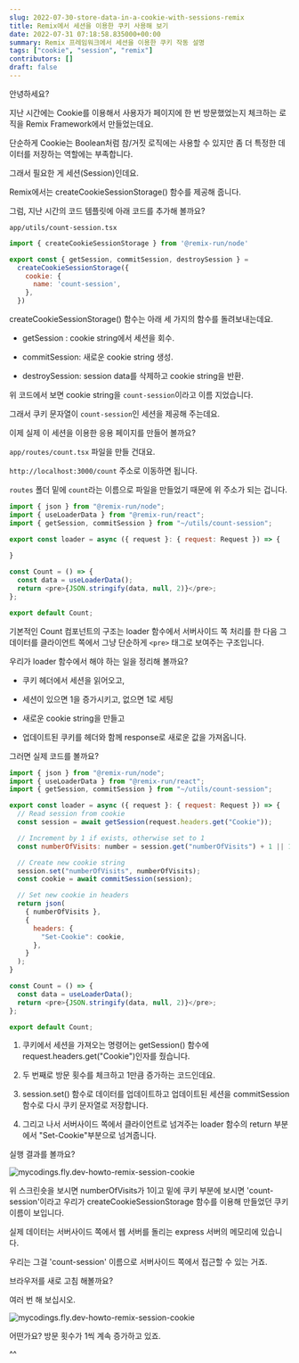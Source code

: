 ```yaml
---
slug: 2022-07-30-store-data-in-a-cookie-with-sessions-remix
title: Remix에서 세션을 이용한 쿠키 사용해 보기
date: 2022-07-31 07:18:58.835000+00:00
summary: Remix 프레임워크에서 세션을 이용한 쿠키 작동 설명
tags: ["cookie", "session", "remix"]
contributors: []
draft: false
---
```


안녕하세요?

지난 시간에는 Cookie를 이용해서 사용자가 페이지에 한 번 방문했었는지 체크하는 로직을 Remix Framework에서 만들었는데요.

단순하게 Cookie는 Boolean처럼 참/거짓 로직에는 사용할 수 있지만 좀 더 특정한 데이터를 저장하는 역할에는 부족합니다.

그래서 필요한 게 세션(Session)인데요.

Remix에서는 createCookieSessionStorage() 함수를 제공해 줍니다.

그럼, 지난 시간의 코드 템플릿에 아래 코드를 추가해 볼까요?

`app/utils/count-session.tsx`

```js
import { createCookieSessionStorage } from '@remix-run/node'

export const { getSession, commitSession, destroySession } =
  createCookieSessionStorage({
    cookie: {
      name: 'count-session',
    },
  })
```

createCookieSessionStorage() 함수는 아래 세 가지의 함수를 돌려보내는데요.

- getSession : cookie string에서 세션을 회수.

- commitSession: 새로운 cookie string 생성.

- destroySession: session data를 삭제하고 cookie string을 반환.

위 코드에서 보면 cookie string을 `count-session`이라고 이름 지었습니다.

그래서 쿠키 문자열이 `count-session`인 세션을 제공해 주는데요.

이제 실제 이 세션을 이용한 응용 페이지를 만들어 볼까요?

`app/routes/count.tsx` 파일을 만들 건대요.

`http://localhost:3000/count` 주소로 이동하면 됩니다.

`routes` 폴더 밑에 `count`라는 이름으로 파일을 만들었기 때문에 위 주소가 되는 겁니다.

```js
import { json } from "@remix-run/node";
import { useLoaderData } from "@remix-run/react";
import { getSession, commitSession } from "~/utils/count-session";

export const loader = async ({ request }: { request: Request }) => {
  
}

const Count = () => {
  const data = useLoaderData();
  return <pre>{JSON.stringify(data, null, 2)}</pre>;
};

export default Count;
```

기본적인 Count 컴포넌트의 구조는 loader 함수에서 서버사이드 쪽 처리를 한 다음 그 데이터를 클라이언트 쪽에서 그냥 단순하게 `<pre>` 태그로 보여주는 구조입니다.

우리가 loader 함수에서 해야 하는 일을 정리해 볼까요?

- 쿠키 헤더에서 세션을 읽어오고,

- 세션이 있으면 1을 증가시키고, 없으면 1로 세팅

- 새로운 cookie string을 만들고

- 업데이트된 쿠키를 헤더와 함께 response로 새로운 값을 가져옵니다.

그러면 실제 코드를 볼까요?

```js
import { json } from "@remix-run/node";
import { useLoaderData } from "@remix-run/react";
import { getSession, commitSession } from "~/utils/count-session";

export const loader = async ({ request }: { request: Request }) => {
  // Read session from cookie
  const session = await getSession(request.headers.get("Cookie"));

  // Increment by 1 if exists, otherwise set to 1
  const numberOfVisits: number = session.get("numberOfVisits") + 1 || 1;

  // Create new cookie string
  session.set("numberOfVisits", numberOfVisits);
  const cookie = await commitSession(session);

  // Set new cookie in headers
  return json(
    { numberOfVisits },
    {
      headers: {
        "Set-Cookie": cookie,
      },
    }
  );
}

const Count = () => {
  const data = useLoaderData();
  return <pre>{JSON.stringify(data, null, 2)}</pre>;
};

export default Count;
```

1. 쿠키에서 세션을 가져오는 명령어는 getSession() 함수에 request.headers.get("Cookie")인자를 줬습니다.

2. 두 번째로 방문 횟수를 체크하고 1만큼 증가하는 코드인데요.

3. session.set() 함수로 데이터를 업데이트하고 업데이트된 세션을 commitSession 함수로 다시 쿠키 문자열로 저장합니다.

4. 그리고 나서 서버사이드 쪽에서 클라이언트로 넘겨주는 loader 함수의 return 부분에서 "Set-Cookie"부분으로 넘겨줍니다.

실행 결과를 볼까요?

![mycodings.fly.dev-howto-remix-session-cookie](https://blogger.googleusercontent.com/img/a/AVvXsEgpGmqE5L5CWsOJaw6kSGuYBxRDWTmZTKWoMtIy4DE296SOFp113bA5X-713rmPpbcLcyNHaxzvoITOevszW22EoKhUdBzoFMvIqpVWUjazwcPBdrK8WM_tl3iM_PZoIL7_hR0_QYqpUYIBAYDcSyolcxzLzIsyjoS2IlvGrcpxVmY5qCp09us9OX4k=s16000)

위 스크린숏을 보시면 numberOfVisits가 1이고 밑에 쿠키 부분에 보시면 'count-session'이라고 우리가 createCookieSessionStorage 함수를 이용해 만들었던 쿠키 이름이 보입니다.

실제 데이터는 서버사이드 쪽에서 웹 서버를 돌리는 express 서버의 메모리에 있습니다.

우리는 그걸 'count-session' 이름으로 서버사이드 쪽에서 접근할 수 있는 거죠.

브라우저를 새로 고침 해볼까요?

여러 번 해 보십시오.

![mycodings.fly.dev-howto-remix-session-cookie](https://blogger.googleusercontent.com/img/a/AVvXsEg62yv3Y-LcTU25_mif7UFGgjqSI9ZY0vAME8Fk-vn6j_KJfJckv7Hsp91KBIVsKOin4U18HQtbiH3wy4lLJ6wokVfc-oZYp24ppHXfrZjkK6I-b-ulz-o4hAZOjGrDodfQ2WI9dxZ9SLQXZQPXEqYcmpEbjgQiSPpe8hZU3X-z2fxGXhQjMhF3PwUc=s16000)

어떤가요? 방문 횟수가 1씩 계속 증가하고 있죠.




^^